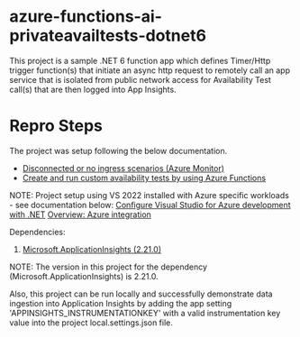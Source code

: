 # azure-functions-ai-privateavailtests-dotnet6
This project is a sample .NET 6 function app which defines Timer/Http trigger function(s) that initiate an async http request to remotely call an app service that is isolated from public network access for Availability Test call(s) that are then logged into App Insights.

# <h1>Repro Steps</h1>

The project was setup following the below documentation.

<ul>
  <li>
    <a href="https://learn.microsoft.com/en-us/azure/azure-monitor/app/availability-private-test#disconnected-or-no-ingress-scenarios" target="_blank">Disconnected or no ingress scenarios (Azure Monitor)</a>
  </li>
  <li>
    <a href="https://learn.microsoft.com/en-us/azure/azure-monitor/app/availability-azure-functions" target="_blank">Create and run custom availability tests by using Azure Functions</a>
  </li>
</ul>

NOTE: Project setup using VS 2022 installed with Azure specific workloads - see documentation below:
<a href="https://docs.microsoft.com/en-us/dotnet/azure/configure-visual-studio" target="_blank">Configure Visual Studio for Azure development with .NET</a>
<a href="https://docs.microsoft.com/en-us/visualstudio/azure/overview-azure-integration?view=vs-2022" target="_blank">Overview: Azure integration</a>

Dependencies:
<ol>
  <li>
    <a href="https://www.nuget.org/packages/Microsoft.ApplicationInsights/" target="_blank">Microsoft.ApplicationInsights (2.21.0)</a>
  </li>
</ol>

NOTE: The version in this project for the dependency (Microsoft.ApplicationInsights) is 2.21.0.

Also, this project can be run locally and successfully demonstrate data ingestion into Application Insights by adding the app setting 'APPINSIGHTS_INSTRUMENTATIONKEY' with a valid instrumentation key value into the project local.settings.json file.
